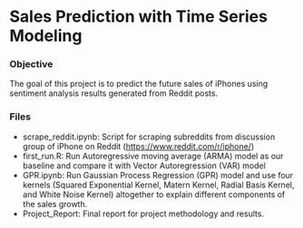 # Sales Prediction with Time Series Modeling

### Objective
The goal of this project is to predict the future sales of iPhones using sentiment analysis results generated from Reddit posts.

### Files
  - scrape_reddit.ipynb: Script for scraping subreddits from discussion group of iPhone on Reddit (https://www.reddit.com/r/iphone/)
  - first_run.R: Run Autoregressive moving average (ARMA) model as our baseline and compare it with Vector Autoregression (VAR) model
  - GPR.ipynb: Run Gaussian Process Regression (GPR) model and use four kernels (Squared Exponential Kernel, Matern Kernel, Radial Basis Kernel, and White Noise Kernel) altogether to explain different components of the sales growth.
  - Project_Report: Final report for project methodology and results.
